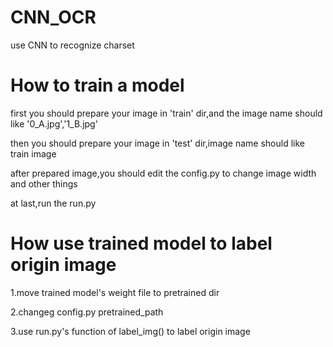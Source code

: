 # CNN_OCR
use CNN to recognize charset

# How to train a model
first you should prepare your image in 'train' dir,and the image name should like '0_A.jpg','1_B.jpg'

then you should prepare your image in 'test' dir,image name should like train image

after prepared image,you should edit the config.py to change image width and other things

at last,run the run.py

# How use trained model to label origin image
1.move trained model's weight file to pretrained dir

2.changeg config.py pretrained_path

3.use run.py's function of label_img() to label origin image
